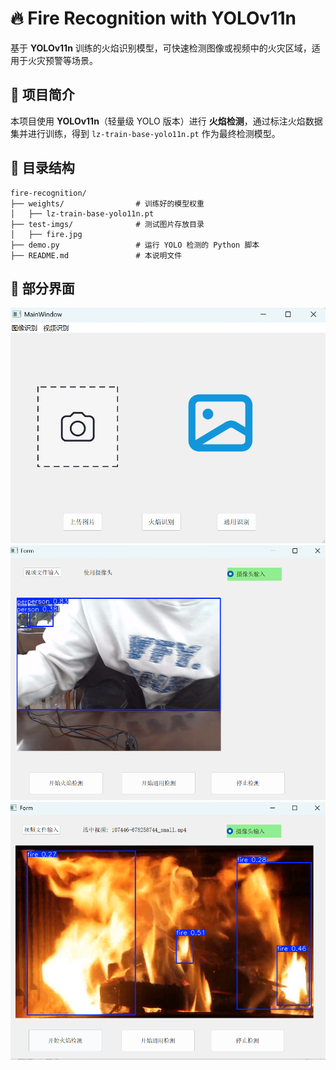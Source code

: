 # 🔥 Fire Recognition with YOLOv11n

基于 **YOLOv11n** 训练的火焰识别模型，可快速检测图像或视频中的火灾区域，适用于火灾预警等场景。  

## 📌 项目简介  

本项目使用 **YOLOv11n**（轻量级 YOLO 版本）进行 **火焰检测**，通过标注火焰数据集并进行训练，得到 `lz-train-base-yolo11n.pt` 作为最终检测模型。  

## 📂 目录结构  

```plaintext
fire-recognition/
├── weights/                # 训练好的模型权重
│   ├── lz-train-base-yolo11n.pt
├── test-imgs/              # 测试图片存放目录
│   ├── fire.jpg
├── demo.py                 # 运行 YOLO 检测的 Python 脚本
├── README.md               # 本说明文件
```

## 🤡 部分界面 

![项目截图](https://github.com/lzlzlz666/fire-recognition/blob/master/run-screenshot01.png)
![项目截图](https://github.com/lzlzlz666/fire-recognition/blob/master/run-screenshot02.png)
![项目截图](https://github.com/lzlzlz666/fire-recognition/blob/master/run-screenshot03.png)

